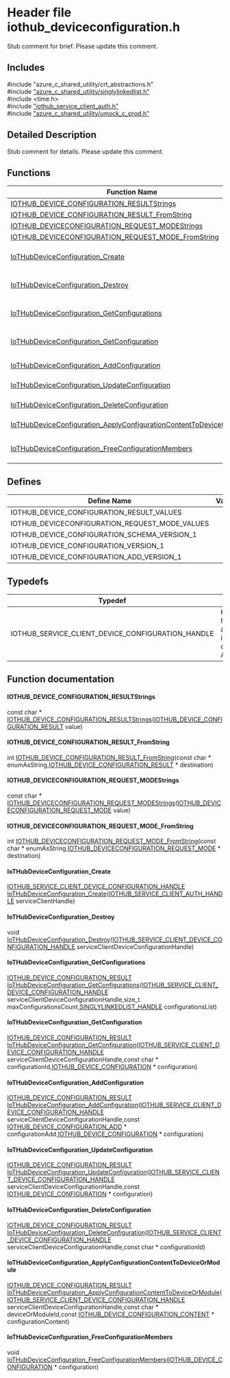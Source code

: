 # Header file iothub_deviceconfiguration.h 

Stub comment for brief. Please update this comment.

## Includes

\#include "azure_c_shared_utility/crt_abstractions.h"  
\#include ["azure_c_shared_utility/singlylinkedlist.h"](iot-c-ref-singlylinkedlist-h.md)  
\#include <time.h>  
\#include ["iothub_service_client_auth.h"](iot-c-ref-iothub-service-client-auth-h.md)  
\#include ["azure_c_shared_utility/umock_c_prod.h"](iot-c-ref-umock-c-prod-h.md)  

## Detailed Description

Stub comment for details. Please update this comment.

## Functions

Function Name                  | Description                                
--------------------------------|---------------------------------------------
[IOTHUB_DEVICE_CONFIGURATION_RESULTStrings](./iot-c-ref-iothub-deviceconfiguration-h/iothub-device-configuration-resultstrings.md)            | 
[IOTHUB_DEVICE_CONFIGURATION_RESULT_FromString](./iot-c-ref-iothub-deviceconfiguration-h/iothub-device-configuration-result-fromstring.md)            | 
[IOTHUB_DEVICECONFIGURATION_REQUEST_MODEStrings](./iot-c-ref-iothub-deviceconfiguration-h/iothub-deviceconfiguration-request-modestrings.md)            | 
[IOTHUB_DEVICECONFIGURATION_REQUEST_MODE_FromString](./iot-c-ref-iothub-deviceconfiguration-h/iothub-deviceconfiguration-request-mode-fromstring.md)            | 
[IoTHubDeviceConfiguration_Create](./iot-c-ref-iothub-deviceconfiguration-h/iothubdeviceconfiguration-create.md)            | Creates a IoT Hub Service Client DeviceConfiguration handle for use it in consequent APIs.
[IoTHubDeviceConfiguration_Destroy](./iot-c-ref-iothub-deviceconfiguration-h/iothubdeviceconfiguration-destroy.md)            | Disposes of resources allocated by the IoT Hub IoTHubDeviceConfiguration_Create.
[IoTHubDeviceConfiguration_GetConfigurations](./iot-c-ref-iothub-deviceconfiguration-h/iothubdeviceconfiguration-getconfigurations.md)            | Retrieves the Configuration info for multiple configurations from IoT Hub.
[IoTHubDeviceConfiguration_GetConfiguration](./iot-c-ref-iothub-deviceconfiguration-h/iothubdeviceconfiguration-getconfiguration.md)            | Retrieves the Configuration info for specified configurationId from IoT Hub.
[IoTHubDeviceConfiguration_AddConfiguration](./iot-c-ref-iothub-deviceconfiguration-h/iothubdeviceconfiguration-addconfiguration.md)            | Adds the Configuration info to IoT Hub.
[IoTHubDeviceConfiguration_UpdateConfiguration](./iot-c-ref-iothub-deviceconfiguration-h/iothubdeviceconfiguration-updateconfiguration.md)            | Updates the given Configuration in IoT Hub.
[IoTHubDeviceConfiguration_DeleteConfiguration](./iot-c-ref-iothub-deviceconfiguration-h/iothubdeviceconfiguration-deleteconfiguration.md)            | Deletes the given Configuration from IoT Hub.
[IoTHubDeviceConfiguration_ApplyConfigurationContentToDeviceOrModule](./iot-c-ref-iothub-deviceconfiguration-h/iothubdeviceconfiguration-applyconfigurationcontenttodeviceormodule.md)            | Deletes the given Configuration from IoT Hub.
[IoTHubDeviceConfiguration_FreeConfigurationMembers](./iot-c-ref-iothub-deviceconfiguration-h/iothubdeviceconfiguration-freeconfigurationmembers.md)            | Free members of the [IOTHUB_DEVICE_CONFIGURATION](#struct_i_o_t_h_u_b___d_e_v_i_c_e___c_o_n_f_i_g_u_r_a_t_i_o_n) structure (NOT the structure itself)

## Defines

Define Name                    | Value                                
--------------------------------|---------------------------------------------
IOTHUB_DEVICE_CONFIGURATION_RESULT_VALUES            | 
IOTHUB_DEVICECONFIGURATION_REQUEST_MODE_VALUES            | 
IOTHUB_DEVICE_CONFIGURATION_SCHEMA_VERSION_1            | 
IOTHUB_DEVICE_CONFIGURATION_VERSION_1            | 
IOTHUB_DEVICE_CONFIGURATION_ADD_VERSION_1            | 

## Typedefs

Typedef                        | Value                                
--------------------------------|---------------------------------------------
IOTHUB_SERVICE_CLIENT_DEVICE_CONFIGURATION_HANDLE            | Handle to hide struct and use it in consequent APIs.

## Function documentation

#### IOTHUB_DEVICE_CONFIGURATION_RESULTStrings 
const char * [IOTHUB_DEVICE_CONFIGURATION_RESULTStrings](#iothub__deviceconfiguration_8h_1a2e62a20a0e554dec0dbad03d134a3557)([IOTHUB_DEVICE_CONFIGURATION_RESULT](#iothub__deviceconfiguration_8h_1ac7d4e5e1c224c46fc993541e145b59d6) value)

#### IOTHUB_DEVICE_CONFIGURATION_RESULT_FromString 
int [IOTHUB_DEVICE_CONFIGURATION_RESULT_FromString](#iothub__deviceconfiguration_8h_1aba3aa92fc984660cb68188d2de97fa0b)(const char * enumAsString,[IOTHUB_DEVICE_CONFIGURATION_RESULT](#iothub__deviceconfiguration_8h_1ac7d4e5e1c224c46fc993541e145b59d6) * destination)

#### IOTHUB_DEVICECONFIGURATION_REQUEST_MODEStrings 
const char * [IOTHUB_DEVICECONFIGURATION_REQUEST_MODEStrings](#iothub__deviceconfiguration_8h_1adeca4ee7897cae7bd95818eeba2f883b)([IOTHUB_DEVICECONFIGURATION_REQUEST_MODE](#iothub__deviceconfiguration_8h_1a1c193edc742548a53c72c96406a35536) value)

#### IOTHUB_DEVICECONFIGURATION_REQUEST_MODE_FromString 
int [IOTHUB_DEVICECONFIGURATION_REQUEST_MODE_FromString](#iothub__deviceconfiguration_8h_1afce1096a6815c2e90c91d91cd5ff1bf2)(const char * enumAsString,[IOTHUB_DEVICECONFIGURATION_REQUEST_MODE](#iothub__deviceconfiguration_8h_1a1c193edc742548a53c72c96406a35536) * destination)

#### IoTHubDeviceConfiguration_Create 
[IOTHUB_SERVICE_CLIENT_DEVICE_CONFIGURATION_HANDLE](#iothub__deviceconfiguration_8h_1a6b6d0ee5e70f65ee692e420e50ef805c) [IoTHubDeviceConfiguration_Create](#iothub__deviceconfiguration_8h_1a8dd0eaaa96d7d9c87ab68bb5f78adff9)([IOTHUB_SERVICE_CLIENT_AUTH_HANDLE](#iothub__service__client__auth_8h_1a47d2f6357931c33108eb9fba95d8730b) serviceClientHandle)

#### IoTHubDeviceConfiguration_Destroy 
void [IoTHubDeviceConfiguration_Destroy](#iothub__deviceconfiguration_8h_1ad78bc705ac861944255ef3f7b4cd2197)([IOTHUB_SERVICE_CLIENT_DEVICE_CONFIGURATION_HANDLE](#iothub__deviceconfiguration_8h_1a6b6d0ee5e70f65ee692e420e50ef805c) serviceClientDeviceConfigurationHandle)

#### IoTHubDeviceConfiguration_GetConfigurations 
[IOTHUB_DEVICE_CONFIGURATION_RESULT](#iothub__deviceconfiguration_8h_1ac7d4e5e1c224c46fc993541e145b59d6) [IoTHubDeviceConfiguration_GetConfigurations](#iothub__deviceconfiguration_8h_1a76b5c792dd547475f8850a21cc0c95c1)([IOTHUB_SERVICE_CLIENT_DEVICE_CONFIGURATION_HANDLE](#iothub__deviceconfiguration_8h_1a6b6d0ee5e70f65ee692e420e50ef805c) serviceClientDeviceConfigurationHandle,size_t maxConfigurationsCount,[SINGLYLINKEDLIST_HANDLE](#singlylinkedlist_8h_1a355ba061e4132f7817d6d1963d33382a) configurationsList)

#### IoTHubDeviceConfiguration_GetConfiguration 
[IOTHUB_DEVICE_CONFIGURATION_RESULT](#iothub__deviceconfiguration_8h_1ac7d4e5e1c224c46fc993541e145b59d6) [IoTHubDeviceConfiguration_GetConfiguration](#iothub__deviceconfiguration_8h_1ae51909622d06cab524846b36c2424736)([IOTHUB_SERVICE_CLIENT_DEVICE_CONFIGURATION_HANDLE](#iothub__deviceconfiguration_8h_1a6b6d0ee5e70f65ee692e420e50ef805c) serviceClientDeviceConfigurationHandle,const char * configurationId,[IOTHUB_DEVICE_CONFIGURATION](#struct_i_o_t_h_u_b___d_e_v_i_c_e___c_o_n_f_i_g_u_r_a_t_i_o_n) * configuration)

#### IoTHubDeviceConfiguration_AddConfiguration 
[IOTHUB_DEVICE_CONFIGURATION_RESULT](#iothub__deviceconfiguration_8h_1ac7d4e5e1c224c46fc993541e145b59d6) [IoTHubDeviceConfiguration_AddConfiguration](#iothub__deviceconfiguration_8h_1a89aefeacbcb9da8bdc093a70da75c95c)([IOTHUB_SERVICE_CLIENT_DEVICE_CONFIGURATION_HANDLE](#iothub__deviceconfiguration_8h_1a6b6d0ee5e70f65ee692e420e50ef805c) serviceClientDeviceConfigurationHandle,const [IOTHUB_DEVICE_CONFIGURATION_ADD](#struct_i_o_t_h_u_b___d_e_v_i_c_e___c_o_n_f_i_g_u_r_a_t_i_o_n___a_d_d) * configurationAdd,[IOTHUB_DEVICE_CONFIGURATION](#struct_i_o_t_h_u_b___d_e_v_i_c_e___c_o_n_f_i_g_u_r_a_t_i_o_n) * configuration)

#### IoTHubDeviceConfiguration_UpdateConfiguration 
[IOTHUB_DEVICE_CONFIGURATION_RESULT](#iothub__deviceconfiguration_8h_1ac7d4e5e1c224c46fc993541e145b59d6) [IoTHubDeviceConfiguration_UpdateConfiguration](#iothub__deviceconfiguration_8h_1aa290751fb3af00021b7d4d851861a133)([IOTHUB_SERVICE_CLIENT_DEVICE_CONFIGURATION_HANDLE](#iothub__deviceconfiguration_8h_1a6b6d0ee5e70f65ee692e420e50ef805c) serviceClientDeviceConfigurationHandle,const [IOTHUB_DEVICE_CONFIGURATION](#struct_i_o_t_h_u_b___d_e_v_i_c_e___c_o_n_f_i_g_u_r_a_t_i_o_n) * configuration)

#### IoTHubDeviceConfiguration_DeleteConfiguration 
[IOTHUB_DEVICE_CONFIGURATION_RESULT](#iothub__deviceconfiguration_8h_1ac7d4e5e1c224c46fc993541e145b59d6) [IoTHubDeviceConfiguration_DeleteConfiguration](#iothub__deviceconfiguration_8h_1aff7e7d0bcdb39e99c434c4adbc0046be)([IOTHUB_SERVICE_CLIENT_DEVICE_CONFIGURATION_HANDLE](#iothub__deviceconfiguration_8h_1a6b6d0ee5e70f65ee692e420e50ef805c) serviceClientDeviceConfigurationHandle,const char * configurationId)

#### IoTHubDeviceConfiguration_ApplyConfigurationContentToDeviceOrModule 
[IOTHUB_DEVICE_CONFIGURATION_RESULT](#iothub__deviceconfiguration_8h_1ac7d4e5e1c224c46fc993541e145b59d6) [IoTHubDeviceConfiguration_ApplyConfigurationContentToDeviceOrModule](#iothub__deviceconfiguration_8h_1a85f9a43f356ef17d453a644d7927940a)([IOTHUB_SERVICE_CLIENT_DEVICE_CONFIGURATION_HANDLE](#iothub__deviceconfiguration_8h_1a6b6d0ee5e70f65ee692e420e50ef805c) serviceClientDeviceConfigurationHandle,const char * deviceOrModuleId,const [IOTHUB_DEVICE_CONFIGURATION_CONTENT](#struct_i_o_t_h_u_b___d_e_v_i_c_e___c_o_n_f_i_g_u_r_a_t_i_o_n___c_o_n_t_e_n_t) * configurationContent)

#### IoTHubDeviceConfiguration_FreeConfigurationMembers 
void [IoTHubDeviceConfiguration_FreeConfigurationMembers](#iothub__deviceconfiguration_8h_1af7d27d1b1c6451caa91a84d211679100)([IOTHUB_DEVICE_CONFIGURATION](#struct_i_o_t_h_u_b___d_e_v_i_c_e___c_o_n_f_i_g_u_r_a_t_i_o_n) * configuration)

